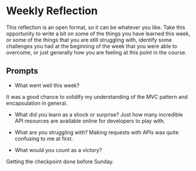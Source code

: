 # Weekly Reflection
This reflection is an open format, so it can be whatever you like. Take this opportunity to write a bit on some of the things you have learned this week, or some of the things that you are still struggling with, identify some challenges you had at the beginning of the week that you were able to overcome, or just generally how you are feeling at this point in the course.

## Prompts
- What went well this week?

It was a good chance to solidify my understanding of the MVC pattern and encapsulation in general.

- What did you learn as a shock or surprise?
Just how many incredible API resources are available online for developers to play with.

- What are you struggling with?
Making requests with APIs was quite confusing to me at first.

- What would you count as a victory?

Getting the checkpoint done before Sunday.